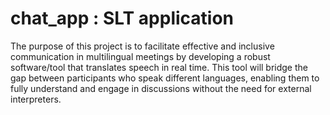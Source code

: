# chat_app : SLT application

The purpose of this project is to facilitate effective and inclusive communication in multilingual meetings by developing a robust software/tool that translates speech in real time. This tool will bridge the gap between participants who speak different languages, enabling them to fully understand and engage in discussions without the need for external interpreters. 

